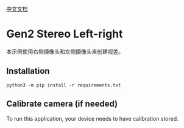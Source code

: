 [中文文档](README.zh-CN.md)

# Gen2 Stereo Left-right
本示例使用右侧摄像头和左侧摄像头来创建视差。

## Installation

```
python3 -m pip install -r requirements.txt
```

## Calibrate camera (if needed)

To run this application, your device needs to have calibration stored.



